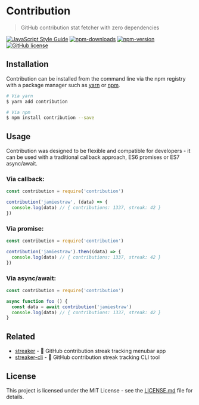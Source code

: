 # Contribution

> GitHub contribution stat fetcher with zero dependencies

[![JavaScript Style Guide](https://img.shields.io/badge/code_style-standard-brightgreen.svg)](https://github.com/standard/standard) [![npm-downloads](https://img.shields.io/npm/dt/contribution.svg)](https://npmjs.com/package/contribution) [![npm-version](https://img.shields.io/npm/v/contribution.svg)](https://npmjs.com/package/contribution) [![GitHub license](https://img.shields.io/badge/license-MIT-blue.svg)](https://raw.githubusercontent.com/jamiestraw/contribution/master/LICENSE.md)

## Installation

Contribution can be installed from the command line via the npm registry with a package manager such as [yarn](https://github.com/yarnpkg/yarn) or [npm](https://github.com/npm/npm).

```sh
# Via yarn
$ yarn add contribution

# Via npm
$ npm install contribution --save
```

## Usage

Contribution was designed to be flexible and compatible for developers - it can be used with a traditional callback approach, ES6 promises or ES7 async/await.

### Via callback:
```javascript
const contribution = require('contribution')

contribution('jamiestraw', (data) => {
  console.log(data) // { contributions: 1337, streak: 42 }
})
```

### Via promise:
```javascript
const contribution = require('contribution')

contribution('jamiestraw').then((data) => {
  console.log(data) // { contributions: 1337, streak: 42 }
})
```

### Via async/await:
```javascript
const contribution = require('contribution')

async function foo () {
  const data = await contribution('jamiestraw')
  console.log(data) // { contributions: 1337, streak: 42 }
}
```

## Related

- [streaker](https://github.com/jamiestraw/streaker) - 🐙 GitHub contribution streak tracking menubar app
- [streaker-cli](https://github.com/jamiestraw/streaker-cli) - 🐙 GitHub contribution streak tracking CLI tool

## License

This project is licensed under the MIT License - see the [LICENSE.md](LICENSE.md) file for details.
